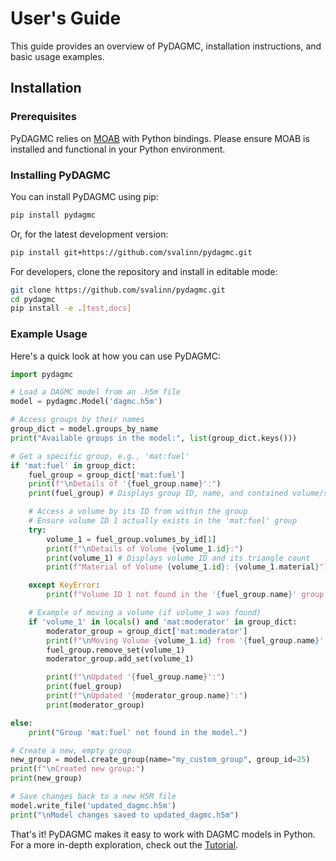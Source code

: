 # User's Guide

This guide provides an overview of PyDAGMC, installation instructions,
and basic usage examples.

## Installation

### Prerequisites

PyDAGMC relies on [MOAB](https://ftp.mcs.anl.gov/pub/fathom/moab-docs/building.html) with Python bindings.
Please ensure MOAB is installed and functional in your Python environment.

### Installing PyDAGMC

You can install PyDAGMC using pip:

```bash
pip install pydagmc
```

Or, for the latest development version:

```bash
pip install git+https://github.com/svalinn/pydagmc.git
```

For developers, clone the repository and install in editable mode:

```bash
git clone https://github.com/svalinn/pydagmc.git
cd pydagmc
pip install -e .[test,docs]
```

### Example Usage

Here's a quick look at how you can use PyDAGMC:

```python
import pydagmc

# Load a DAGMC model from an .h5m file
model = pydagmc.Model('dagmc.h5m')

# Access groups by their names
group_dict = model.groups_by_name
print("Available groups in the model:", list(group_dict.keys()))

# Get a specific group, e.g., 'mat:fuel'
if 'mat:fuel' in group_dict:
    fuel_group = group_dict['mat:fuel']
    print(f"\nDetails of '{fuel_group.name}':")
    print(fuel_group) # Displays group ID, name, and contained volume/surface IDs

    # Access a volume by its ID from within the group
    # Ensure volume ID 1 actually exists in the 'mat:fuel' group
    try:
        volume_1 = fuel_group.volumes_by_id[1]
        print(f"\nDetails of Volume {volume_1.id}:")
        print(volume_1) # Displays volume ID and its triangle count
        print(f"Material of Volume {volume_1.id}: {volume_1.material}")

    except KeyError:
        print(f"Volume ID 1 not found in the '{fuel_group.name}' group.")

    # Example of moving a volume (if volume_1 was found)
    if 'volume_1' in locals() and 'mat:moderator' in group_dict:
        moderator_group = group_dict['mat:moderator']
        print(f"\nMoving Volume {volume_1.id} from '{fuel_group.name}' to '{moderator_group.name}'...")
        fuel_group.remove_set(volume_1)
        moderator_group.add_set(volume_1)

        print(f"\nUpdated '{fuel_group.name}':")
        print(fuel_group)
        print(f"\nUpdated '{moderator_group.name}':")
        print(moderator_group)

else:
    print("Group 'mat:fuel' not found in the model.")

# Create a new, empty group
new_group = model.create_group(name="my_custom_group", group_id=25)
print(f"\nCreated new group:")
print(new_group)

# Save changes back to a new H5M file
model.write_file('updated_dagmc.h5m')
print("\nModel changes saved to updated_dagmc.h5m")
```

That's it! PyDAGMC makes it easy to work with DAGMC models in Python. For a more in-depth exploration, check out the [Tutorial](tutorial.ipynb).
